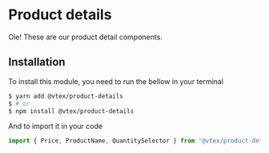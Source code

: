 # Product details

Oie! These are our product detail components.

## Installation

To install this module, you need to run the bellow in your terminal

```sh
$ yarn add @vtex/product-details
$ # or
$ npm install @vtex/product-details
```

And to import it in your code

```js
import { Price, ProductName, QuantitySelector } from '@vtex/product-details'
```
